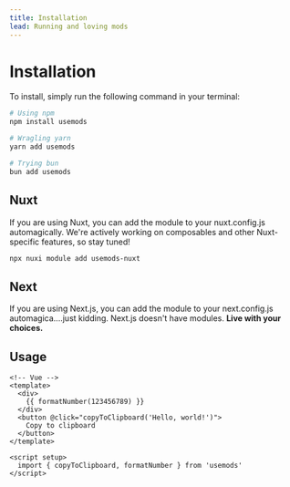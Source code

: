 ```yaml
---
title: Installation
lead: Running and loving mods
---
```


# Installation
To install, simply run the following command in your terminal:
```bash
# Using npm
npm install usemods

# Wragling yarn
yarn add usemods

# Trying bun
bun add usemods
```

## Nuxt
If you are using Nuxt, you can add the module to your nuxt.config.js automagically. We're actively working on composables and other Nuxt-specific features, so stay tuned!

```bash
npx nuxi module add usemods-nuxt
```

## Next
If you are using Next.js, you can add the module to your next.config.js automagica....just kidding. Next.js doesn't have modules. **Live with your choices.**

## Usage
```vue
<!-- Vue -->
<template>
  <div>
    {{ formatNumber(123456789) }}
  </div>
  <button @click="copyToClipboard('Hello, world!')">
    Copy to clipboard
  </button>
</template>

<script setup>
  import { copyToClipboard, formatNumber } from 'usemods'
</script>
```
